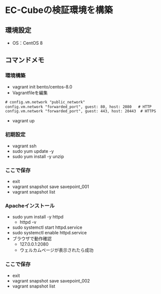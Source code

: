 # EC-Cubeの検証環境を構築
## 環境設定
- OS：CentOS 8

## コマンドメモ
### 環境構築
- vagrant init bento/centos-8.0
- Vagrantfileを編集
```txt
# config.vm.network "public_network"
config.vm.network "forwarded_port", guest: 80, host: 2080   # HTTP
config.vm.network "forwarded_port", guest: 443, host: 20443  # HTTPS
```
- vagrant up

### 初期設定
- vagrant ssh
- sudo yum update -y
- sudo yum install -y unzip

### ここで保存
- exit
- vagrant snapshot save savepoint_001
- vagrant snapshot list

### Apacheインストール
- sudo yum install -y httpd
    - httpd -v
- sudo systemctl start httpd.service
- sudo systemctl enable httpd.service
- ブラウザで動作確認
    - 127.0.0.1:2080
    - ウェルカムページが表示されたら成功

### ここで保存
- exit
- vagrant snapshot save savepoint_002
- vagrant snapshot list




